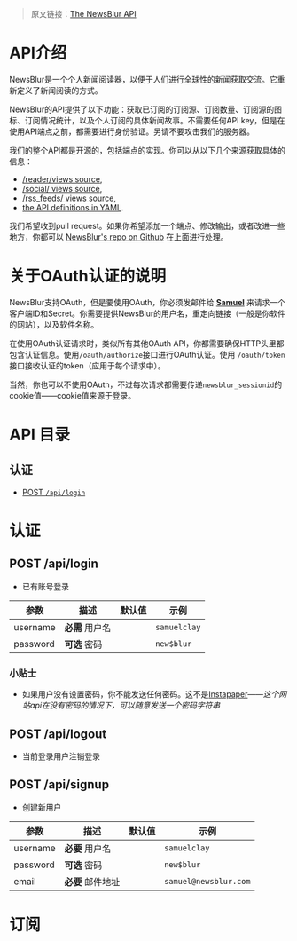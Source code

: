 
<!--链接集合-->
[000]: http://www.shisujie.com/
[001]: http://www.newsblur.com/api
[002]: http://github.com/samuelclay/NewsBlur/tree/master/apps/reader/views.py
[003]: http://github.com/samuelclay/NewsBlur/tree/master/apps/social/views.py
[004]: http://github.com/samuelclay/NewsBlur/tree/master/apps/rss_feeds/views.py
[005]: http://github.com/samuelclay/NewsBlur/tree/master/templates/static/api.yml
[006]: http://github.com/samuelclay/NewsBlur
[007]: mailto:samuel@newsblur.com
[008]: http://www.instapaper.com/api/full

<!--NewsBlur API参考-->

> 原文链接：[The NewsBlur API][001]

# API介绍

NewsBlur是一个个人新闻阅读器，以便于人们进行全球性的新闻获取交流。它重新定义了新闻阅读的方式。

NewsBlur的API提供了以下功能：获取已订阅的订阅源、订阅数量、订阅源的图标、订阅情况统计，以及个人订阅的具体新闻故事。不需要任何API key，但是在使用API端点之前，都需要进行身份验证。另请不要攻击我们的服务器。

我们的整个API都是开源的，包括端点的实现。你可以从以下几个来源获取具体的信息：

* [/reader/views source][002],
* [/social/ views source][003],
* [/rss_feeds/ views source][004], 
* [the API definitions in YAML][005].

我们希望收到pull request。如果你希望添加一个端点、修改输出，或者改进一些地方，你都可以 [NewsBlur's repo on Github][006] 在上面进行处理。

# 关于OAuth认证的说明

NewsBlur支持OAuth，但是要使用OAuth，你必须发邮件给 [**Samuel**][007] 来请求一个客户端ID和Secret。你需要提供NewsBlur的用户名，重定向链接（一般是你软件的网站），以及软件名称。

在使用OAuth认证请求时，类似所有其他OAuth API，你都需要确保HTTP头里都包含认证信息。使用`/oauth/authorize`接口进行OAuth认证。使用 `/oauth/token` 接口接收认证的token（应用于每个请求中）。

当然，你也可以不使用OAuth，不过每次请求都需要传递`newsblur_sessionid`的cookie值——cookie值来源于登录。 

# API 目录

## 认证

* [POST `/api/login`](#login)


# 认证

<h2 id="login">POST /api/login</h2>

* 已有账号登录

参数|描述|默认值|示例
----|---|------|----
username|**必需** 用户名||`samuelclay`
password|**可选** 密码||`new$blur`

### 小贴士
* 如果用户没有设置密码，你不能发送任何密码。这不是[Instapaper][008]——*这个网站api在没有密码的情况下，可以随意发送一个密码字符串*

## POST /api/logout

* 当前登录用户注销登录

## POST /api/signup

* 创建新用户

参数|描述|默认值|示例
----|---|------|----
username|**必要** 用户名||`samuelclay`
password|**可选** 密码||`new$blur`
email|**必要** 邮件地址||`samuel@newsblur.com`

# 订阅